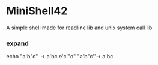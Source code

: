 # MiniShell42
A simple shell made for readline lib and unix system call lib 



### expand
echo "a'b"c'' -> a'bc
e'c'"o" "a'b"c''-> a'bc

